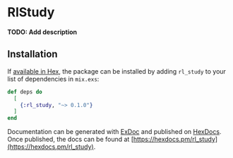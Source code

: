 # RlStudy

**TODO: Add description**

## Installation

If [available in Hex](https://hex.pm/docs/publish), the package can be installed
by adding `rl_study` to your list of dependencies in `mix.exs`:

```elixir
def deps do
  [
    {:rl_study, "~> 0.1.0"}
  ]
end
```

Documentation can be generated with [ExDoc](https://github.com/elixir-lang/ex_doc)
and published on [HexDocs](https://hexdocs.pm). Once published, the docs can
be found at [https://hexdocs.pm/rl_study](https://hexdocs.pm/rl_study).

